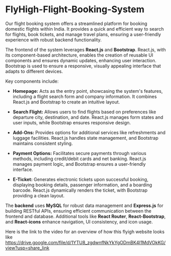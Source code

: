 # FlyHigh-Flight-Booking-System
Our flight booking system offers a streamlined platform for booking domestic flights within India. It provides a quick and efficient way to search for flights, book tickets, and manage travel plans, ensuring a user-friendly experience with robust backend functionality.

The frontend of the system leverages **React.js** and **Bootstrap**. React.js, with its component-based architecture, enables the creation of reusable UI components and ensures dynamic updates, enhancing user interaction. Bootstrap is used to ensure a responsive, visually appealing interface that adapts to different devices.

Key components include:

- **Homepage:** Acts as the entry point, showcasing the system's features, including a flight search form and company information. It combines React.js and Bootstrap to create an intuitive layout.

- **Search Flight:** Allows users to find flights based on preferences like departure city, destination, and date. React.js manages form states and user inputs, while Bootstrap ensures responsive design.

- **Add-Ons:** Provides options for additional services like refreshments and luggage facilities. React.js handles state management, and Bootstrap maintains consistent styling.

- **Payment Options:** Facilitates secure payments through various methods, including credit/debit cards and net banking. React.js manages payment logic, and Bootstrap ensures a user-friendly interface.

- **E-Ticket:** Generates electronic tickets upon successful booking, displaying booking details, passenger information, and a boarding barcode. React.js dynamically renders the ticket, with Bootstrap providing a clean layout.

The **backend** uses **MySQL** for robust data management and **Express.js** for building RESTful APIs, ensuring efficient communication between the frontend and database. Additional tools like **React Router**, **React-Bootstrap**, and **React-icons** enhance navigation, UI consistency, and icon usage.

Here is the link to the video for an overview of how this flyigh website looks like 
https://drive.google.com/file/d/1YTU8_zgdwnfNkYkYgODmBK4I1MdVOkKG/view?usp=share_link
